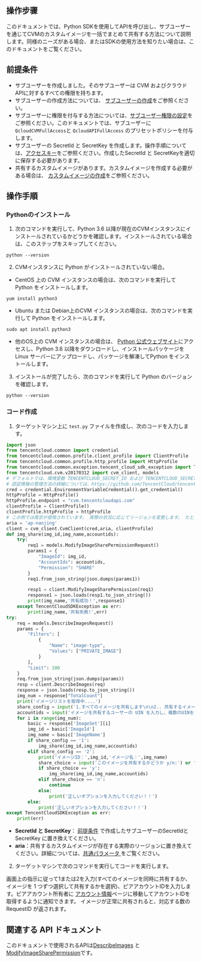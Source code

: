 ## 操作步骤
このドキュメントでは、Python SDKを使用してAPIを呼び出し、サブユーザーを通じてCVMのカスタムイメージを一括でまとめて共有する方法について説明します。同様のニーズがある場合、またはSDKの使用方法を知りたい場合は、このドキュメントをご覧ください。


## 前提条件[](id:preconditions)
- サブユーザーを作成しました。そのサブユーザーは CVM およびクラウド APIに対するすべての権限を持ちます。 
 - サブユーザーの作成方法については、 [サブユーザーの作成](https://intl.cloud.tencent.com/document/product/598/13674)をご参照ください。
 - サブユーザーに権限を付与する方法については、[サブユーザー権限の設定](https://intl.cloud.tencent.com/document/product/598/32650)をご参照ください。このドキュメントでは、サブユーザーに `QcloudCVMFullAccess`と `QcloudAPIFullAccess` のプリセットポリシーを付与します。
 - サブユーザーの SecretId と SecretKey を作成します。操作手順については、[アクセスキー](https://intl.cloud.tencent.com/document/product/598/32675)をご参照ください。作成したSecretId と SecretKeyを適切に保存する必要があります。
- 共有するカスタムイメージがあります。カスタムイメージを作成する必要がある場合は、 [カスタムイメージの作成](https://intl.cloud.tencent.com/document/product/213/4942)をご参照ください。


## 操作手順

### Pythonのインストール
1. 次のコマンドを実行して、Python 3.6 以降が現在のCVMインスタンスにインストールされているかどうかを確認します。インストールされている場合は、このステップをスキップしてください。
```shellsession
python --version
```
2.  CVMインスタンスに Python がインストールされていない場合。
 - CentOS 上の CVM インスタンスの場合は、次のコマンドを実行して Python をインストールします。
```shellsession
yum install python3
```
 - Ubuntu または Debian上のCVM インスタンスの場合は、次のコマンドを実行して Python をインストールします。
```shellsession
sudo apt install python3
```
 - 他のOS上の CVM インスタンスの場合は、 [Python 公式ウェブサイト](https://www.python.org/doc/)にアクセスし、Python 3.6 以降をダウンロードし、インストールパッケージを Linux サーバーにアップロードし、パッケージを解凍してPython をインストールします。
3. インストールが完了したら、次のコマンドを実行して Python のバージョンを確認します。
```shellsession
python --version
```

### コード作成
1. ターゲットマシン上に `test.py` ファイルを作成し、次のコードを入力します。
```python
import json
from tencentcloud.common import credential
from tencentcloud.common.profile.client_profile import ClientProfile
from tencentcloud.common.profile.http_profile import HttpProfile
from tencentcloud.common.exception.tencent_cloud_sdk_exception import TencentCloudSDKException
from tencentcloud.cvm.v20170312 import cvm_client, models
# デフォルトでは、環境変数 TENCENTCLOUD_SECRET_ID および TENCENTCLOUD_SECRET_KEY を読み取り、secretId および SecretKey を取得します。
# 認証情報の管理方法の詳細については、https://github.com/TencentCloud/tencentcloud-sdk-python#%E5%87%AD%E8%AF%81%E7%AE%A1%E7%90%86をご覧ください
cred = credential.EnvironmentVariableCredential().get_credential()
httpProfile = HttpProfile()
httpProfile.endpoint = "cvm.tencentcloudapi.com"
clientProfile = ClientProfile()
clientProfile.httpProfile = httpProfile
# この例では南京が使用されています。 実際の状況に応じてリージョンを変更します。 たとえば、上海の場合、リージョンを「ap-shanghai」に変更します。
aria = 'ap-nanjing'
client = cvm_client.CvmClient(cred,aria, clientProfile)
def img_share(img_id,img_name,accountids):
    try:
        req1 = models.ModifyImageSharePermissionRequest()
        params1 = {
            "ImageId": img_id,
            "AccountIds": accountids,
            "Permission": "SHARE"
        }
        req1.from_json_string(json.dumps(params1))

        resp1 = client.ModifyImageSharePermission(req1)
        response1 = json.loads(resp1.to_json_string())
        print(img_name,'共有成功！',response1)
    except TencentCloudSDKException as err:
        print(img_name,'共有失敗!',err)
try:
    req = models.DescribeImagesRequest()
    params = {
        "Filters": [
            {
                "Name": "image-type",
                "Values": ["PRIVATE_IMAGE"]
            }
        ],
        "Limit": 100
    }
    req.from_json_string(json.dumps(params))
    resp = client.DescribeImages(req)
    response = json.loads(resp.to_json_string())
    img_num = response["TotalCount"]
    print('イメージリストを取得中....')
    share_config = input('1.すべてのイメージを共有します\n\n2.. 共有するイメージを決定します\n\n1 または 2 を入力して Enter キーを押します。 デフォルト値: 2：') or '2'
    accountids = input('イメージを共有するユーザーの UIN を入力し、複数のUINをカンマで区切ってください：').split(",")
    for i in range(img_num):
        basic = response['ImageSet'][i]
        img_id = basic['ImageId']
        img_name = basic['ImageName']
        if share_config == '1':
            img_share(img_id,img_name,accountids)
        elif share_config == '2':
            print('イメージID：',img_id,'イメージ名：',img_name)
            share_choice = input('このイメージを共有するかどうか y/n:') or 'y'
            if share_choice == 'y':
                img_share(img_id,img_name,accountids)
            elif share_choice == 'n':
                continue
            else:
                print('正しいオプションを入力してください！！')
        else:
            print('正しいオプションを入力してください！！')
except TencentCloudSDKException as err:
    print(err)
```
 - **SecretId と SecretKey**： [前提条件](#preconditions) で作成したサブユーザーのSecretIdとSecretKey に置き換えてください。
 - **aria**：共有するカスタムイメージが存在する実際のリージョンに置き換えてください。詳細については、[共通パラメータ ](https://www.tencentcloud.com/document/product/213/31574)をご覧ください。
2. ターゲットマシンで次のコマンドを実行してコードを実行します。



画面上の指示に従って1または2を入力(すべてのイメージを同時に共有するか、イメージを 1 つずつ選択して共有するかを選択)、ピアアカウントIDを入力します。ピアアカウント所有者に [アカウント情報](https://console.cloud.tencent.com/developer)ページに移動してアカウントIDを取得するように通知できます。
イメージが正常に共有されると、対応する数の RequestID が返されます。

## 関連する API ドキュメント
このドキュメントで使用されるAPIは[DescribeImages](https://intl.cloud.tencent.com/document/product/213/33272) と [ModifyImageSharePermission](https://www.tencentcloud.com/document/product/213/33268)です。
